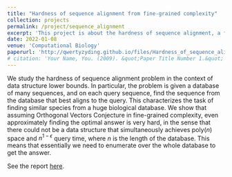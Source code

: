 ```yaml
---
title: "Hardness of sequence alignment from fine-grained complexity"
collection: projects
permalink: /project/sequence_alignment
excerpt: 'This project is about the hardness of sequence alignment, a fundamental problem in computational biology. We show that the online version of this problem is hard assuming Orthogonal Vectors Conjecture.'
date: 2022-01-08
venue: 'Computational Biology'
paperurl: 'http://qwertyzyding.github.io/files/Hardness_of_sequence_alignment_from_fine_grained_complexity.pdf'
# citation: 'Your Name, You. (2009). &quot;Paper Title Number 1.&quot; <i>Journal 1</i>. 1(1).'
---
```


We study the hardness of sequence alignment problem in the context of data structure lower bounds. In particular, the problem is given a database of many sequences, and on each query sequence, find the sequence from the database that best aligns to the query. This characterizes the task of finding similar species from a huge biological database. We show that assuming Orthogonal Vectors Conjecture in fine-grained complexity, even approximately finding the optimal answer is very hard, in the sense that there could not be a data structure that simultaneously achieves $\mathrm{poly}(n)$ space and $n^{1-\epsilon}$ query time, where $n$ is the length of the database. This
means that essentially we need to enumerate over the whole database to get the answer.


See the report [here](http://qwertyzyding.github.io/files/Hardness_of_sequence_alignment_from_fine_grained_complexity.pdf).
